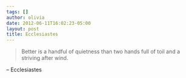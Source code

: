 ```yaml
---
tags: []
author: olivia
date: 2012-06-11T16:02:23-05:00
layout: post
title: Ecclesiastes
---
```


> Better is a handful of quietness than two hands full of toil and a striving after wind.

– Ecclesiastes
